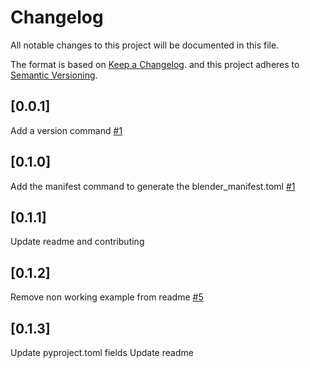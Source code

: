 # Changelog

All notable changes to this project will be documented in this file.

The format is based on [Keep a Changelog](https://keepachangelog.com/en/1.1.0/).
and this project adheres to [Semantic Versioning](https://semver.org/spec/v2.0.0.html).

## \[0.0.1\]

Add a version command [#1](https://github.com/Maxioum/Peeler/pull/1)

## \[0.1.0\]

Add the manifest command to generate the blender_manifest.toml [#1](https://github.com/Maxioum/Peeler/pull/3)

## \[0.1.1\]

Update readme and contributing

## \[0.1.2\]

Remove non working example from readme [#5](https://github.com/Maxioum/Peeler/pull/5)

## \[0.1.3\]

Update pyproject.toml fields
Update readme